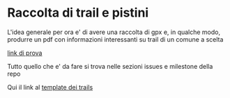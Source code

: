 # Raccolta di trail e pistini

L'idea generale per ora e' di avere una raccolta di gpx e, in qualche modo, produrre un pdf con informazioni interessanti su trail di un comune a scelta

[link di prova](pages/test.html)

Tutto quello che e' da fare si trova nelle sezioni issues e milestone della repo

Qui il link al [template dei trails](trail_template.md)
